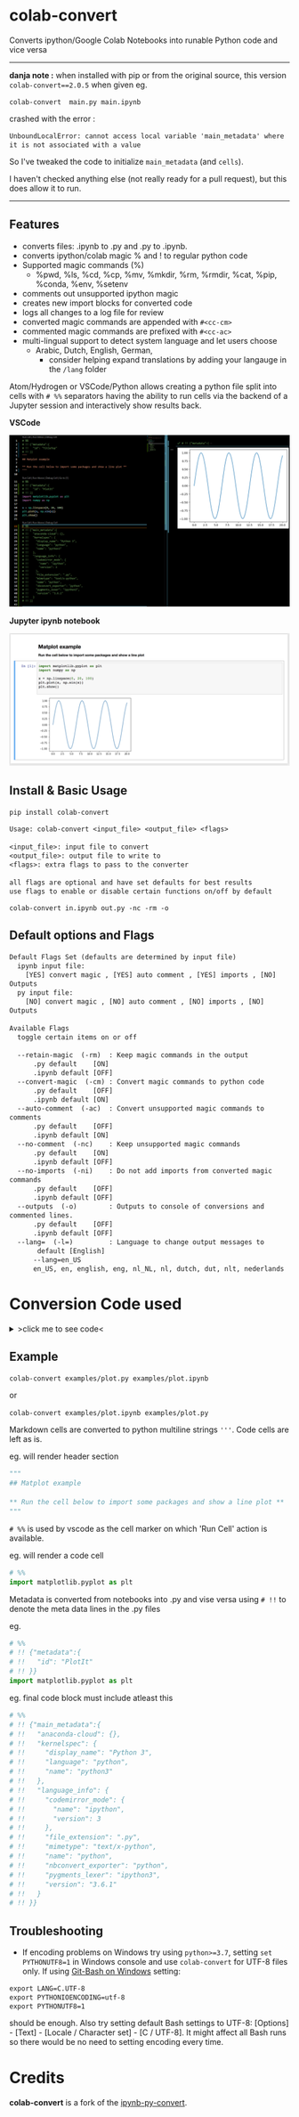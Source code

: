 # colab-convert

Converts ipython/Google Colab Notebooks into runable Python code and vice versa 

---

**danja note :** when installed with pip or from the original source, this version `colab-convert==2.0.5` when given eg.
```
colab-convert  main.py main.ipynb
```
crashed with the error :
```
UnboundLocalError: cannot access local variable 'main_metadata' where it is not associated with a value
```
So I've tweaked the code to initialize `main_metadata` (and `cells`). 

I haven't checked anything else (not really ready for a pull request), but this does allow it to run.

---

## Features

- converts files: .ipynb to .py and .py to .ipynb.
- converts ipython/colab magic % and ! to regular python code
- Supported magic commands (%)
    - %pwd, %ls, %cd, %cp, %mv, %mkdir, %rm, %rmdir, %cat, %pip, %conda, %env, %setenv
- comments out unsupported ipython magic
- creates new import blocks for converted code
- logs all changes to a log file for review
- converted magic commands are appended with `#<cc-cm>`
- commented magic commands are prefixed with `#<cc-ac>`
- multi-lingual support to detect system language and let users choose
    - Arabic, Dutch, English, German,
        - consider helping expand translations by adding your langauge in the `/lang` folder


Atom/Hydrogen or VSCode/Python allows creating a python file split into cells with `# %%` separators having the ability to run cells via the backend of a Jupyter session and interactively show results back.

**VSCode**

![](https://raw.githubusercontent.com/MSFTserver/colab-convert/main/examples/vscode.png)

**Jupyter ipynb notebook**

![](https://raw.githubusercontent.com/MSFTserver/colab-convert/main/examples/jupyter.png)

## Install & Basic Usage

```console
pip install colab-convert
```

```console
Usage: colab-convert <input_file> <output_file> <flags>

<input_file>: input file to convert
<output_file>: output file to write to
<flags>: extra flags to pass to the converter

all flags are optional and have set defaults for best results
use flags to enable or disable certain functions on/off by default
```

```console
colab-convert in.ipynb out.py -nc -rm -o
```

## Default options and Flags
```console
Default Flags Set (defaults are determined by input file)
  ipynb input file:
    [YES] convert magic , [YES] auto comment , [YES] imports , [NO] Outputs
  py input file:
    [NO] convert magic , [NO] auto comment , [NO] imports , [NO] Outputs

Available Flags
  toggle certain items on or off

  --retain-magic  (-rm)  : Keep magic commands in the output
      .py default    [ON]
      .ipynb default [OFF]
  --convert-magic  (-cm) : Convert magic commands to python code
      .py default    [OFF]
      .ipynb default [ON]
  --auto-comment  (-ac)  : Convert unsupported magic commands to comments
      .py default    [OFF]
      .ipynb default [ON]
  --no-comment  (-nc)    : Keep unsupported magic commands
      .py default    [ON]
      .ipynb default [OFF]
  --no-imports  (-ni)    : Do not add imports from converted magic commands
      .py default    [OFF]
      .ipynb default [OFF]
  --outputs  (-o)        : Outputs to console of conversions and commented lines.
      .py default    [OFF]
      .ipynb default [OFF]
  --lang=  (-l=)         : Language to change output messages to
       default [English]
      --lang=en_US
      en_US, en, english, eng, nl_NL, nl, dutch, dut, nlt, nederlands
```

# Conversion Code used

<details>
<summary>>click me to see code<</summary>

### Magic commands using bang (!)

for this particular magic we send the command to the subprocess system and print the results

```python
#   !git clone https://test.com/test/test.git

sub_p_res = subprocess.run(['git', 'clone' ,'https://test.com/test/test.git'], stdout=subprocess.PIPE).stdout.decode('utf-8')
print(sub_p_res)
```

### Magic commands using percent (%)

%pwd - get current working directory
```python
#   %pwd

os.getcwd()
```

-----

%ls - list items in directory
```python
#   %ls

os.listdir()
```
```python
#   %ls folderName/subFolder

os.listdir('folderName/subFolder')
```

-----

%cd - change directory
```python
#   %cd test-directory

os.chdir('test-directory')
```

-----

%mkdir - make a new directory

```python
#   %mkdir test/newFolder

os.makedirs('test/newFolder')
```

%mv - move file from one location to another
```python
#   %mv testFile.txt testFolder/

shutil.move('testFile.txt', 'testFolder/testFile.txt')
```

-----

%cp - copy file from one location to another
```python
#   %cp testFolder/testFile.txt newFolder/newTestFile.txt

shutil.copy('testFolder/testFile.txt', 'newFolder/newTestFile.txt')
```

-----

%cat - show the output of a file in standard format
```python
#   %cat testFolder/testFile.txt

cat_read_file = open('testFolder/testFile.txt', 'r')
cat_read_text = cat_read_file.read()
print(cat_read_text)
cat_read_file.close()
```

-----

%env & %set_env - get, set or list environmental variables

this command actually has 5 ways to be used
```console
%env
    lists all environment variables/values
%env var
    get value for var
[%env or %set_env] var val
    set value for var
[%env or %set_env] var=val
    set value for var
[%env or %set_env] var=$val
    set value for var, using python expansion if possible
```
```python
#   %env

for k, v in os.environ.items():
    print(f'{k}={v}')
```
```python
#   %env var

os.environ['var']
```
```python
#   %env var value
#   %set_env var value

os.environ['var'] = 'value'
```
```python
#   %env var=value
#   %set_env var=value

os.environ['var'] = 'value'
```
```python
#   %env var=$value
#   %set_env var=$value

os.environ['var'] = '$value'
```

-----

%pip - install a pip package or other pip functions
```python
#   %pip install colab-convert

pip_sub_p_res = subprocess.run(['pip', 'install', 'colab-convert'], stdout=subprocess.PIPE).stdout.decode('utf-8')
print(pip_sub_p_res)
```

%conda - install a conda package or other conda functions
```python
#   %conda install colab-convert

conda_sub_p_res = subprocess.run(['conda', 'install', 'colab-convert'], stdout=subprocess.PIPE).stdout.decode('utf-8')
print(conda_sub_p_res)
```

### Unsupported Magic Commands

these will be commented out
```python
#   %quickref

#<cc-cm> %quickref
```

</details>


## Example

`colab-convert examples/plot.py examples/plot.ipynb`

or

`colab-convert examples/plot.ipynb examples/plot.py`


Markdown cells are converted to python multiline strings `'''`. Code cells are left as is.

eg. will render header section

```python
"""
## Matplot example

** Run the cell below to import some packages and show a line plot **
"""
```

`# %%` is used by vscode as the cell marker on which 'Run Cell' action is available.


eg. will render a code cell

```python
# %%
import matplotlib.pyplot as plt
```

Metadata is converted from notebooks into .py and vise versa using `# !!` to denote the meta data lines in the .py files

eg.
```python
# %%
# !! {"metadata":{
# !!   "id": "PlotIt"
# !! }}
import matplotlib.pyplot as plt
```

eg. final code block must include atleast this
```python
# %%
# !! {"main_metadata":{
# !!   "anaconda-cloud": {},
# !!   "kernelspec": {
# !!     "display_name": "Python 3",
# !!     "language": "python",
# !!     "name": "python3"
# !!   },
# !!   "language_info": {
# !!     "codemirror_mode": {
# !!       "name": "ipython",
# !!       "version": 3
# !!     },
# !!     "file_extension": ".py",
# !!     "mimetype": "text/x-python",
# !!     "name": "python",
# !!     "nbconvert_exporter": "python",
# !!     "pygments_lexer": "ipython3",
# !!     "version": "3.6.1"
# !!   }
# !! }}
```

## Troubleshooting

* If encoding problems on Windows try using `python>=3.7`, setting `set PYTHONUTF8=1` in Windows console and use `colab-convert` for UTF-8 files only. If using [Git-Bash on Windows](https://git-scm.com/download/win) setting:

```console
export LANG=C.UTF-8
export PYTHONIOENCODING=utf-8
export PYTHONUTF8=1
```
should be enough. Also try setting default Bash settings to UTF-8: [Options] - [Text] - [Locale / Character set] - [C / UTF-8]. It might affect all Bash runs so there would be no need to setting encoding every time. 


# Credits 

**colab-convert** is a fork of the [ipynb-py-convert](https://github.com/kiwi0fruit/ipynb-py-convert).
